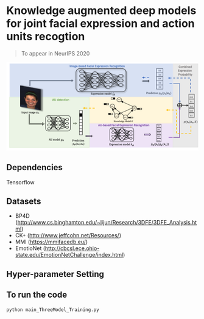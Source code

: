# Knowledge augmented deep models for joint facial expression and action units recogtion
> To appear in NeurIPS 2020

![](overview.png)

## Dependencies

Tensorflow


## Datasets
* BP4D (<http://www.cs.binghamton.edu/~lijun/Research/3DFE/3DFE_Analysis.html>)
* CK+ (http://www.jeffcohn.net/Resources/)
* MMI (https://mmifacedb.eu/)
* EmotioNet (http://cbcsl.ece.ohio-state.edu/EmotionNetChallenge/index.html)

## Hyper-parameter Setting


## To run the code
```sh
python main_ThreeModel_Training.py
```




